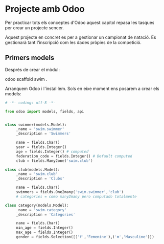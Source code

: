 # Projecte amb Odoo

Per practicar tots els conceptes d'Odoo aquest capítol repasa les tasques per crear un projecte sencer. 

Aquest projecte en concret es per a gestionar un campionat de natació. Es gestionarà tant l'inscripció com les dades pròpies de la competició. 

## Primers models

Després de crear el mòdul:

  odoo scaffold swim .

Arranquem Odoo i l'instal·lem. Sols en eixe moment ens posarem a crear els models:

```python
# -*- coding: utf-8 -*-

from odoo import models, fields, api


class swimmer(models.Model):
     _name = 'swim.swimmer'
     _description = 'Swimmers'

     name = fields.Char()
     year = fields.Integer()
     age = fields.Integer() # computed
     federation_code = fields.Integer() # Default computed
     club = fields.Many2one('swim.club')

class club(models.Model):
     _name = 'swim.club'
     _description = 'Clubs'

     name = fields.Char()
     swimmers = fields.One2many('swim.swimmer','club')
     # categories = como many2many pero computado totalmente

class category(models.Model):
     _name = 'swim.category'
     _description = 'Categories'

     name = fields.Char()
     min_age = fields.Integer()
     max_age = fields.Integer()
     gender = fields.Selection([('f','Femenine'),('m','Masculine')])



```
 
